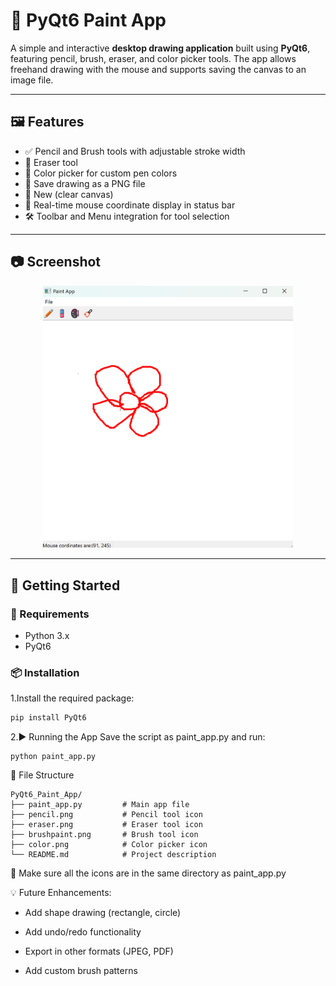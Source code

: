 # 🎨 PyQt6 Paint App

A simple and interactive **desktop drawing application** built using **PyQt6**, featuring pencil, brush, eraser, and color picker tools. The app allows freehand drawing with the mouse and supports saving the canvas to an image file.

---

## 🖼️ Features

- ✅ Pencil and Brush tools with adjustable stroke width
- 🧼 Eraser tool
- 🌈 Color picker for custom pen colors
- 💾 Save drawing as a PNG file
- 📄 New (clear canvas)
- 📌 Real-time mouse coordinate display in status bar
- 🛠️ Toolbar and Menu integration for tool selection

---

## 📷 Screenshot

<p align="center">
  <img src="screenshot13.png" alt="Screenshot" width="400" />
</p>


---

## 🚀 Getting Started

### 🔧 Requirements

- Python 3.x
- PyQt6

### 📦 Installation

1.Install the required package:
```bash
pip install PyQt6
```

2.▶️ Running the App
  Save the script as paint_app.py and run:
```
python paint_app.py
```
📁 File Structure
```
PyQt6_Paint_App/
├── paint_app.py         # Main app file
├── pencil.png           # Pencil tool icon
├── eraser.png           # Eraser tool icon
├── brushpaint.png       # Brush tool icon
├── color.png            # Color picker icon
└── README.md            # Project description
```

🔔 Make sure all the icons are in the same directory as paint_app.py

💡 Future Enhancements:
- Add shape drawing (rectangle, circle)

- Add undo/redo functionality

- Export in other formats (JPEG, PDF)

- Add custom brush patterns

